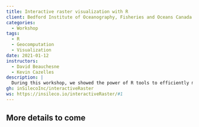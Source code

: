 ```yaml
---
title: Interactive raster visualization with R
client: Bedford Institute of Oceanography, Fisheries and Oceans Canada
categories: 
  - Workshop
tags: 
  - R
  - Geocomputation
  - Visualization
date: 2021-01-12
instructors:
  - David Beauchesne
  - Kevin Cazelles
description: | 
  During this workshop, we showed the power of R tools to efficiently manipulate and visualize raster files.
gh: inSilecoInc/interactiveRaster
ws: https://insileco.io/interactiveRaster/#1
---
```



## More details to come


